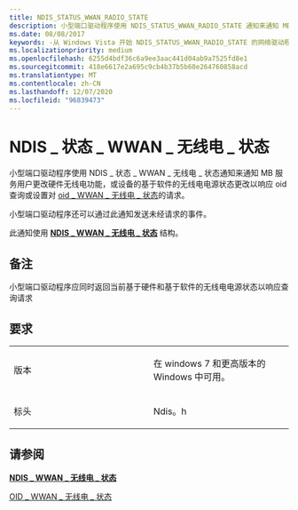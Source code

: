 ```yaml
---
title: NDIS_STATUS_WWAN_RADIO_STATE
description: 小型端口驱动程序使用 NDIS_STATUS_WWAN_RADIO_STATE 通知来通知 MB 服务，当用户更改硬件无线电功能，或设备的基于软件的无线电电源状态发生变化时，响应 OID 查询或设置 OID_WWAN_RADIO_STATE 的请求。 小型端口驱动程序还可以通过此通知发送未经请求的事件。此通知使用 NDIS_WWAN_RADIO_STATE 结构。
ms.date: 08/08/2017
keywords: -从 Windows Vista 开始 NDIS_STATUS_WWAN_RADIO_STATE 的网络驱动程序
ms.localizationpriority: medium
ms.openlocfilehash: 6255d4bdf36c6a9ee3aac441d04ab9a7525fd8e1
ms.sourcegitcommit: 418e6617e2a695c9cb4b37b5b60e264760858acd
ms.translationtype: MT
ms.contentlocale: zh-CN
ms.lasthandoff: 12/07/2020
ms.locfileid: "96839473"
---
```

# <a name="ndis_status_wwan_radio_state"></a>NDIS \_ 状态 \_ WWAN \_ 无线电 \_ 状态


小型端口驱动程序使用 NDIS \_ 状态 \_ WWAN \_ 无线电 \_ 状态通知来通知 MB 服务用户更改硬件无线电功能，或设备的基于软件的无线电电源状态更改以响应 oid 查询或设置对 [oid \_ WWAN \_ 无线电 \_ 状态](oid-wwan-radio-state.md)的请求。

小型端口驱动程序还可以通过此通知发送未经请求的事件。

此通知使用 [**NDIS \_ WWAN \_ 无线电 \_ 状态**](/windows-hardware/drivers/ddi/ndiswwan/ns-ndiswwan-_ndis_wwan_radio_state) 结构。

<a name="remarks"></a>备注
-------

小型端口驱动程序应同时返回当前基于硬件和基于软件的无线电电源状态以响应查询请求

<a name="requirements"></a>要求
------------

<table>
<colgroup>
<col width="50%" />
<col width="50%" />
</colgroup>
<tbody>
<tr class="odd">
<td><p>版本</p></td>
<td><p>在 windows 7 和更高版本的 Windows 中可用。</p></td>
</tr>
<tr class="even">
<td><p>标头</p></td>
<td>Ndis。h</td>
</tr>
</tbody>
</table>

## <a name="see-also"></a>请参阅


[**NDIS \_ WWAN \_ 无线电 \_ 状态**](/windows-hardware/drivers/ddi/ndiswwan/ns-ndiswwan-_ndis_wwan_radio_state)

[OID \_ WWAN \_ 无线电 \_ 状态](oid-wwan-radio-state.md)

 

